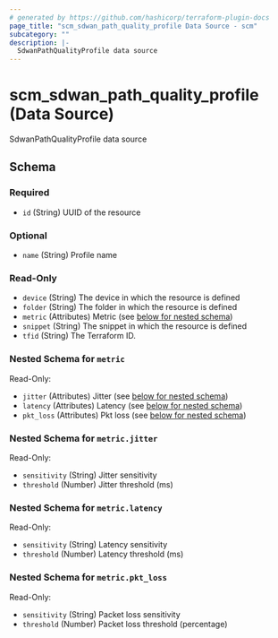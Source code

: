 ```yaml
---
# generated by https://github.com/hashicorp/terraform-plugin-docs
page_title: "scm_sdwan_path_quality_profile Data Source - scm"
subcategory: ""
description: |-
  SdwanPathQualityProfile data source
---
```


# scm_sdwan_path_quality_profile (Data Source)

SdwanPathQualityProfile data source



<!-- schema generated by tfplugindocs -->
## Schema

### Required

- `id` (String) UUID of the resource

### Optional

- `name` (String) Profile name

### Read-Only

- `device` (String) The device in which the resource is defined
- `folder` (String) The folder in which the resource is defined
- `metric` (Attributes) Metric (see [below for nested schema](#nestedatt--metric))
- `snippet` (String) The snippet in which the resource is defined
- `tfid` (String) The Terraform ID.

<a id="nestedatt--metric"></a>
### Nested Schema for `metric`

Read-Only:

- `jitter` (Attributes) Jitter (see [below for nested schema](#nestedatt--metric--jitter))
- `latency` (Attributes) Latency (see [below for nested schema](#nestedatt--metric--latency))
- `pkt_loss` (Attributes) Pkt loss (see [below for nested schema](#nestedatt--metric--pkt_loss))

<a id="nestedatt--metric--jitter"></a>
### Nested Schema for `metric.jitter`

Read-Only:

- `sensitivity` (String) Jitter sensitivity
- `threshold` (Number) Jitter threshold (ms)


<a id="nestedatt--metric--latency"></a>
### Nested Schema for `metric.latency`

Read-Only:

- `sensitivity` (String) Latency sensitivity
- `threshold` (Number) Latency threshold (ms)


<a id="nestedatt--metric--pkt_loss"></a>
### Nested Schema for `metric.pkt_loss`

Read-Only:

- `sensitivity` (String) Packet loss sensitivity
- `threshold` (Number) Packet loss threshold (percentage)
